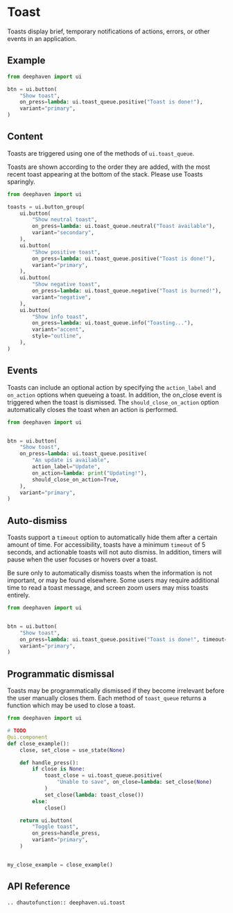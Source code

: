 # Toast

Toasts display brief, temporary notifications of actions, errors, or other events in an application.

## Example

```python
from deephaven import ui

btn = ui.button(
    "Show toast",
    on_press=lambda: ui.toast_queue.positive("Toast is done!"),
    variant="primary",
)
```

## Content

Toasts are triggered using one of the methods of `ui.toast_queue`.

Toasts are shown according to the order they are added, with the most recent toast appearing at the bottom of the stack. Please use Toasts sparingly.

```python
from deephaven import ui

toasts = ui.button_group(
    ui.button(
        "Show neutral toast",
        on_press=lambda: ui.toast_queue.neutral("Toast available"),
        variant="secondary",
    ),
    ui.button(
        "Show positive toast",
        on_press=lambda: ui.toast_queue.positive("Toast is done!"),
        variant="primary",
    ),
    ui.button(
        "Show negative toast",
        on_press=lambda: ui.toast_queue.negative("Toast is burned!"),
        variant="negative",
    ),
    ui.button(
        "Show info toast",
        on_press=lambda: ui.toast_queue.info("Toasting..."),
        variant="accent",
        style="outline",
    ),
)
```

## Events

Toasts can include an optional action by specifying the `action_label` and `on_action` options when queueing a toast. In addition, the on_close event is triggered when the toast is dismissed. The `should_close_on_action` option automatically closes the toast when an action is performed.

```python
from deephaven import ui


btn = ui.button(
    "Show toast",
    on_press=lambda: ui.toast_queue.positive(
        "An update is available",
        action_label="Update",
        on_action=lambda: print("Updating!"),
        should_close_on_action=True,
    ),
    variant="primary",
)
```

## Auto-dismiss

Toasts support a `timeout` option to automatically hide them after a certain amount of time. For accessibility, toasts have a minimum `timeout` of 5 seconds, and actionable toasts will not auto dismiss. In addition, timers will pause when the user focuses or hovers over a toast.

Be sure only to automatically dismiss toasts when the information is not important, or may be found elsewhere. Some users may require additional time to read a toast message, and screen zoom users may miss toasts entirely.

```python
from deephaven import ui


btn = ui.button(
    "Show toast",
    on_press=lambda: ui.toast_queue.positive("Toast is done!", timeout=5000),
    variant="primary",
)
```

## Programmatic dismissal

Toasts may be programmatically dismissed if they become irrelevant before the user manually closes them. Each method of `toast_queue` returns a function which may be used to close a toast.

```python
from deephaven import ui

# TODO
@ui.component
def close_example():
    close, set_close = use_state(None)

    def handle_press():
        if close is None:
            toast_close = ui.toast_queue.positive(
                "Unable to save", on_close=lambda: set_close(None)
            )
            set_close(lambda: toast_close())
        else:
            close()

    return ui.button(
        "Toggle toast",
        on_press=handle_press,
        variant="primary",
    )


my_close_example = close_example()
```

## API Reference

```{eval-rst}
.. dhautofunction:: deephaven.ui.toast
```
